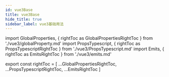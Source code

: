```yaml
---
id: vue3Base
title: vue3Base
hide_title: true
sidebar_label: vue3基础用法
---
```


import GlobalProperties, { rightToc as GlobalPropertiesRightToc } from './vue3/globalProperty.md'
import PropsTypescript, { rightToc as PropsTypescriptRightToc } from './vue3/PropsTypescript.md'
import Emits, { rightToc as EmitsRightToc } from './vue3/emits.md'

<GlobalProperties />
<PropsTypescript />
<Emits />

export const rightToc = [
  ...GlobalPropertiesRightToc,
  ...PropsTypescriptRightToc,
  ...EmitsRightToc
]
